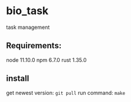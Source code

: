 # bio_task
task management

## Requirements:
node 11.10.0
npm 6.7.0
rust 1.35.0

## install
get newest version: `git pull`
run command: `make`
